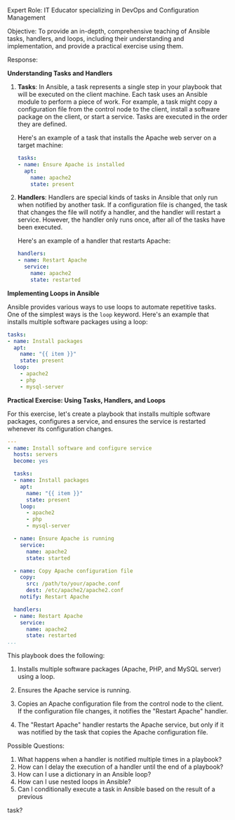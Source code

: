 Expert Role: IT Educator specializing in DevOps and Configuration Management

Objective: To provide an in-depth, comprehensive teaching of Ansible tasks, handlers, and loops, including their understanding and implementation, and provide a practical exercise using them.

Response:

**Understanding Tasks and Handlers**

1. **Tasks**: In Ansible, a task represents a single step in your playbook that will be executed on the client machine. Each task uses an Ansible module to perform a piece of work. For example, a task might copy a configuration file from the control node to the client, install a software package on the client, or start a service. Tasks are executed in the order they are defined.

    Here's an example of a task that installs the Apache web server on a target machine:

    ```yaml
    tasks:
    - name: Ensure Apache is installed
      apt:
        name: apache2
        state: present
    ```

2. **Handlers**: Handlers are special kinds of tasks in Ansible that only run when notified by another task. If a configuration file is changed, the task that changes the file will notify a handler, and the handler will restart a service. However, the handler only runs once, after all of the tasks have been executed.

    Here's an example of a handler that restarts Apache:

    ```yaml
    handlers:
    - name: Restart Apache
      service:
        name: apache2
        state: restarted
    ```

**Implementing Loops in Ansible**

Ansible provides various ways to use loops to automate repetitive tasks. One of the simplest ways is the `loop` keyword. Here's an example that installs multiple software packages using a loop:

```yaml
tasks:
- name: Install packages
  apt:
    name: "{{ item }}"
    state: present
  loop:
    - apache2
    - php
    - mysql-server
```

**Practical Exercise: Using Tasks, Handlers, and Loops**

For this exercise, let's create a playbook that installs multiple software packages, configures a service, and ensures the service is restarted whenever its configuration changes.

```yaml
---
- name: Install software and configure service
  hosts: servers
  become: yes

  tasks:
  - name: Install packages
    apt:
      name: "{{ item }}"
      state: present
    loop:
      - apache2
      - php
      - mysql-server

  - name: Ensure Apache is running
    service:
      name: apache2
      state: started

  - name: Copy Apache configuration file
    copy:
      src: /path/to/your/apache.conf
      dest: /etc/apache2/apache2.conf
    notify: Restart Apache

  handlers:
  - name: Restart Apache
    service:
      name: apache2
      state: restarted
...
```

This playbook does the following:

1. Installs multiple software packages (Apache, PHP, and MySQL server) using a loop.

2. Ensures the Apache service is running.

3. Copies an Apache configuration file from the control node to the client. If the configuration file changes, it notifies the "Restart Apache" handler.

4. The "Restart Apache" handler restarts the Apache service, but only if it was notified by the task that copies the Apache configuration file.

Possible Questions:

1. What happens when a handler is notified multiple times in a playbook?
2. How can I delay the execution of a handler until the end of a playbook?
3. How can I use a dictionary in an Ansible loop?
4. How can I use nested loops in Ansible?
5. Can I conditionally execute a task in Ansible based on the result of a previous

 task?